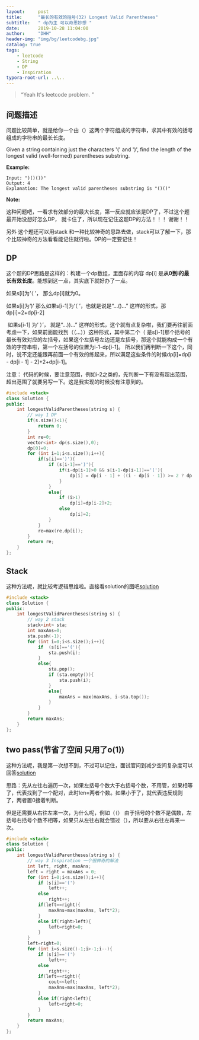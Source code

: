 ```yaml
---
layout:     post
title:      "最长的有效的括号(32) Longest Valid Parentheses"
subtitle:   " dp为主 可以奇思妙想 "
date:       2019-10-28 11:04:00
author:     "DHH"
header-img: "img/bg/leetcodebg.jpg"
catalog: true
tags:
    - leetcode
    - String
    - DP
    - Inspiration
typora-root-url: ..\..
---
```


> “Yeah It's leetcode problem. ”

## 问题描述

问题比较简单，就是给你一个由（）这两个字符组成的字符串，求其中有效的括号组成的字符串的最长长度。

Given a string containing just the characters '(' and ')', find the length of the longest valid (well-formed) parentheses substring.

**Example:**

```
Input: ")()())"
Output: 4
Explanation: The longest valid parentheses substring is "()()"
```

**Note:**

这种问题吧，一看求有效部分的最大长度，第一反应就应该是DP了，不过这个题最开始没想好怎么DP， 就卡住了，所以现在记住这题DP的方法！！！ 谢谢！！

另外 这个题还可以用stack 和一种比较神奇的思路去做，stack可以了解一下，那个比较神奇的方法看看能记住就行啦。DP的一定要记住！

## DP

这个题的DP思路是这样的：构建一个dp数组，里面存的内容 dp[i] 是**从0到i的最长有效长度**。能想到这一点，其实底下就好办了一点。

如果s[i]为‘（ ’， 那么dp[i]就为0。   

如果s[i]为‘)’  那么如果s[i-1]为‘（ ’，也就是说是“...()...” 这样的形式，那dp[i]=2+dp[i-2]

​					 如果s[i-1] 为‘ ）’， 就是“...))...” 这样的形式，这个就有点复杂啦，我们要再往前面考虑一下，如果前面能找到（（...））这种形式，其中第二个（ 是s[i-1]那个括号的最长有效对应的左括号，如果这个左括号左边还是左括号，那这个就能构成一个有效的字符串啦，第一个左括号的位置为i-1-dp[i-1]。 所以我们再判断一下这个，同时，说不定还能跟再前面一个有效的练起来，所以满足这些条件的时候dp[i]=dp[i - dp[i - 1] - 2]+2+dp[i-1]。

注意： 代码的时候，要注意范围，例如i-2之类的，先判断一下有没有超出范围，超出范围了就要另写一下。这是我实现的时候没有注意到的。

```c++
#include <stack>
class Solution {
public:
    int longestValidParentheses(string s) {
        // way 1 DP
        if(s.size()<1){
            return 0;
        }
        int re=0;
        vector<int> dp(s.size(),0);
        dp[0]=0;
        for (int i=1;i<s.size();i++){
            if(s[i]==')'){
                if (s[i-1]==')'){
                    if(i-dp[i-1]>0 && s[i-1-dp[i-1]]=='('){
                        dp[i] = dp[i - 1] + ((i - dp[i - 1]) >= 2 ? dp[i - dp[i - 1] - 2] : 0) + 2;
                    }
                }
                else{
                    if (i>1)
                        dp[i]=dp[i-2]+2;
                    else
                        dp[i]=2;
                }
            }
            re=max(re,dp[i]);
        }
        return re;      
    }
};
```

## Stack

这种方法呢，就比较考逻辑思维啦。直接看solution的图吧[solution]( https://leetcode.com/problems/longest-valid-parentheses/solution/ )

```c++
#include <stack>
class Solution {
public:
    int longestValidParentheses(string s) {
        // way 2 stack
        stack<int> sta;
        int maxAns=0;
        sta.push(-1);
        for (int i=0;i<s.size();i++){
            if  (s[i]=='('){
                sta.push(i);
            }
            else{
                sta.pop();
                if (sta.empty()){
                    sta.push(i);
                }
                else{
                    maxAns = max(maxAns, i-sta.top());
                }
            }
        } 
        return maxAns;
    }
};
```

## two pass(节省了空间 只用了o(1))

这种方法呢，我是第一次想不到，不过可以记住，面试官问到减少空间复杂度可以回答[solution]( https://leetcode.com/problems/longest-valid-parentheses/solution/ )

思路：先从左往右遍历一次，如果左括号个数大于右括号个数，不用管，如果相等了，代表找到了一个配对，此时len=两者个数。如果小于了，就代表违反规则了，两者置0接着判断。

但是还需要从右往左来一次，为什么呢，例如（（） 由于括号的个数不是偶数，左括号右括号个数不相等，如果只从左往右就会错过（），所以要从右往左再来一次。

```c++
#include <stack>
class Solution {
public:
    int longestValidParentheses(string s) {
        // way 3 Inspiration 一个很神奇的解法
        int left, right, maxAns;
	    left = right = maxAns = 0;
        for (int i=0;i<s.size();i++){
            if (s[i]=='(')
                left++;          
            else
                right++;
            if(left==right){
                maxAns=max(maxAns, left*2);
            }
            else if(right>left){
                left=right=0;
            }
        }
        left=right=0;
        for (int i=s.size()-1;i>-1;i--){
            if (s[i]=='(')
                left++;          
            else
                right++;
            if(left==right){
                cout<<left;
                maxAns=max(maxAns, left*2);
            }
            else if(right<left){
                left=right=0;
            }
        }
        return maxAns;
    }
};
```